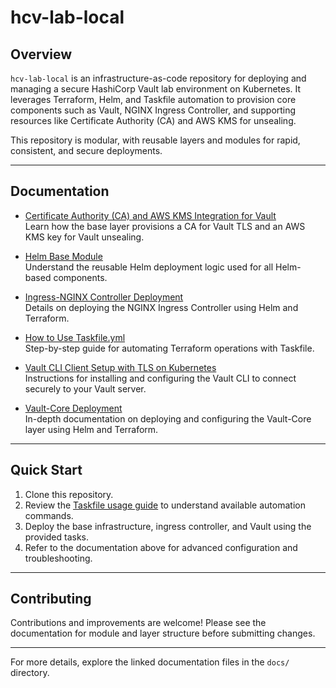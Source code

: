 # hcv-lab-local

## Overview

`hcv-lab-local` is an infrastructure-as-code repository for deploying and managing a secure HashiCorp Vault lab environment on Kubernetes. It leverages Terraform, Helm, and Taskfile automation to provision core components such as Vault, NGINX Ingress Controller, and supporting resources like Certificate Authority (CA) and AWS KMS for unsealing.

This repository is modular, with reusable layers and modules for rapid, consistent, and secure deployments.

---

## Documentation

- [Certificate Authority (CA) and AWS KMS Integration for Vault](docs/base.md)  
  Learn how the base layer provisions a CA for Vault TLS and an AWS KMS key for Vault unsealing.

- [Helm Base Module](docs/helm.md)  
  Understand the reusable Helm deployment logic used for all Helm-based components.

- [Ingress-NGINX Controller Deployment](docs/ingress-nginx.md)  
  Details on deploying the NGINX Ingress Controller using Helm and Terraform.

- [How to Use Taskfile.yml](docs/taskfile.md)  
  Step-by-step guide for automating Terraform operations with Taskfile.

- [Vault CLI Client Setup with TLS on Kubernetes](docs/vault/client.md)  
  Instructions for installing and configuring the Vault CLI to connect securely to your Vault server.

- [Vault-Core Deployment](docs/vault/server.md)  
  In-depth documentation on deploying and configuring the Vault-Core layer using Helm and Terraform.

---

## Quick Start

1. Clone this repository.
2. Review the [Taskfile usage guide](docs/taskfile.md) to understand available automation commands.
3. Deploy the base infrastructure, ingress controller, and Vault using the provided tasks.
4. Refer to the documentation above for advanced configuration and troubleshooting.

---

## Contributing

Contributions and improvements are welcome! Please see the documentation for module and layer structure before submitting changes.

---

For more details, explore the linked documentation files in the `docs/` directory.
